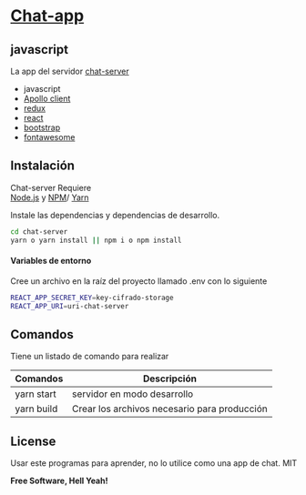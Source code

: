 # [Chat-app](https://github.com/jonathanleivag/chat-app)

## javascript

La app del servidor [chat-server](https://github.com/jonathanleivag/chat-server)

- javascript
- [Apollo client](https://www.apollographql.com/)
- [redux](https://redux.js.org/)
- [react](https://reactjs.org/)
- [bootstrap](https://getbootstrap.com/)
- [fontawesome](https://fontawesome.com/)

## Instalación

Chat-server Requiere  
[Node.js](https://nodejs.org/) y
[NPM](https://nodejs.org/)/
[Yarn](https://yarnpkg.com/)

Instale las dependencias y dependencias de desarrollo.

```sh
cd chat-server
yarn o yarn install || npm i o npm install
```

#### Variables de entorno

Cree un archivo en la raíz del proyecto llamado .env con lo siguiente

```sh
REACT_APP_SECRET_KEY=key-cifrado-storage
REACT_APP_URI=uri-chat-server
```

## Comandos

Tiene un listado de comando para realizar

| Comandos   | Descripción                                  |
| ---------- | -------------------------------------------- |
| yarn start | servidor en modo desarrollo                  |
| yarn build | Crear los archivos necesario para producción |

## License

Usar este programas para aprender, no lo utilice como una app de chat.
MIT

**Free Software, Hell Yeah!**
